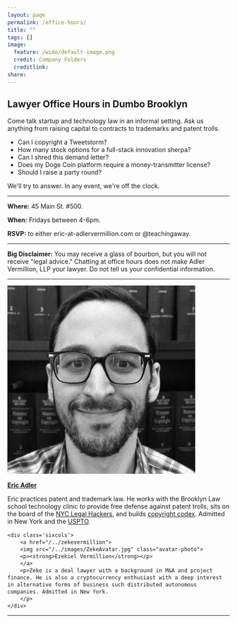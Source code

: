 ```yaml
---
layout: page
permalink: /office-hours/
title: ""
tags: []
image:
  feature: /wide/default-image.png
  credit: Company Folders
  creditlink: 
share: 
---
```



## Lawyer Office Hours in Dumbo Brooklyn


Come talk startup and technology law in an informal setting. Ask us anything from raising capital to contracts to trademarks and patent trolls. 

* Can I copyright a Tweetstorm? 
* How many stock options for a full-stack innovation sherpa? 
* Can I shred this demand letter? 
* Does my Doge Coin platform require a money-transmitter license? 
* Should I raise a party round? 

We'll try to answer. In any event, we're off the clock.

- - - 

**Where:** 45 Main St. #500. 

**When:** Fridays between 4-6pm. 

**RSVP:** to either eric-at-adlervermillion.com or @teachingaway. 

- - - 

**Big Disclaimer:** You may receive a glass of bourbon, but you will not receive "legal advice." Chatting at office hours does not make Adler Vermillion, LLP your lawyer. Do not tell us your confidential information. 

- - - 

<div class="attorney"> 
    <div class='sixcols'>
        <a href="/../ericadler">
        <img src="/../images/EricAvatar.jpg" class="avatar-photo">
        <p><strong>Eric Adler</strong></p>
        </a>
        <p>Eric practices patent and trademark law. He works with the Brooklyn Law school technology clinic to provide free defense against patent trolls, sits on the board of the <a href='http://legalhackers.org/'>NYC Legal Hackers</a>, and builds <a href='http://www.copyrightcodex.com'>copyright codex</a>. Admitted in New York and the <a href="http://www.uspto.gov/">USPTO</a>.</p>
    </div>

    <div class='sixcols'>
        <a href="/../zekevermillion">
        <img src="/../images/ZekeAvatar.jpg" class="avatar-photo">
        <p><strong>Ezekiel Vermillion</strong></p>
        </a>
        <p>Zeke is a deal lawyer with a background in M&A and project finance. He is also a cryptocurrency enthusiast with a deep interest in alternative forms of business such distributed autonomous companies. Admitted in New York.
        </p>
    </div>
</div>

- - - 